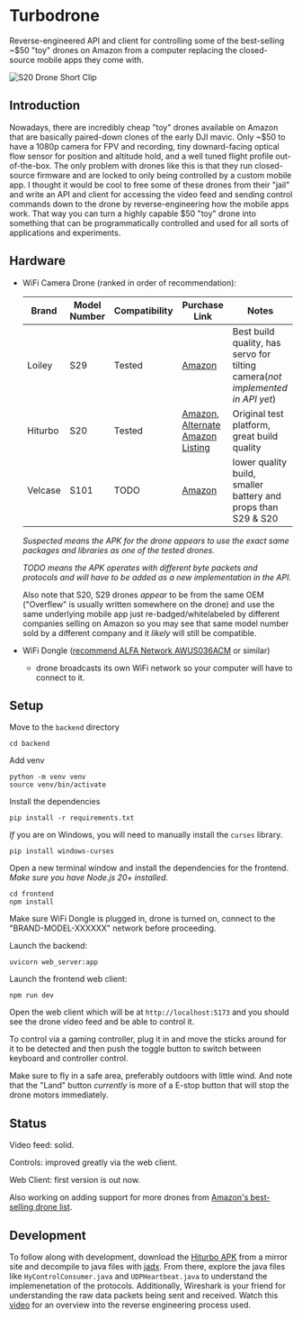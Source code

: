 # Turbodrone
Reverse-engineered API and client for controlling some of the best-selling ~$50 "toy" drones on Amazon from a computer replacing the closed-source mobile apps they come with.

![S20 Drone Short Clip](docs/images/s20-drone-short-clip-small.gif)

## Introduction
Nowadays, there are incredibly cheap "toy" drones available on Amazon that are basically paired-down clones of the early DJI mavic. Only ~$50 to have a 1080p camera for FPV and recording, tiny downard-facing optical flow sensor for position and altitude hold, and a well tuned flight profile out-of-the-box. The only problem with drones like this is that they run closed-source firmware and are locked to only being controlled by a custom mobile app. I thought it would be cool to free some of these drones from their "jail" and write an API and client for accessing the video feed and sending control commands down to the drone by reverse-engineering how the mobile apps work. That way you can turn a highly capable $50 "toy" drone into something that can be programmatically controlled and used for all sorts of applications and experiments.

## Hardware
* WiFi Camera Drone (ranked in order of recommendation):

    | Brand      | Model Number    | Compatibility | Purchase Link                                               | Notes |
    |------------|-----------------|---------------|-------------------------------------------------------------|-------|
    | Loiley     | S29             | Tested    | [Amazon](https://www.amazon.com/dp/B0D53Z84BW)                  | Best build quality, has servo for tilting camera(_not implemented in API yet_)|
    | Hiturbo    | S20             | Tested    | [Amazon](https://www.amazon.com/dp/B0BBVZ849G), [Alternate Amazon Listing](https://www.amazon.com/Beginners-Foldable-Quadcopter-Gestures-Batteries/dp/B0D8LK1KJ3)                  | Original test platform, great build quality|
    | Velcase    | S101            | TODO | [Amazon](https://www.amazon.com/Foldable-Beginners-Quadcopter-Carrying-Positioning/dp/B0CH341G5F/)  | lower quality build, smaller battery and props than S29 & S20|

  _Suspected means the APK for the drone appears to use the exact same packages and libraries as one of the tested drones._

  _TODO means the APK operates with different byte packets and protocols and will have to be added as a new implementation in the API._
  
  Also note that S20, S29 drones _appear_ to be from the same OEM ("Overflew" is usually written somewhere on the drone) and use the same underlying mobile app just re-badged/whitelabeled by different companies selling on Amazon so you may see that same model number sold by a different company and it _likely_ will still be compatible.

* WiFi Dongle ([recommend ALFA Network AWUS036ACM](https://www.amazon.com/Network-AWUS036ACM-Long-Range-Wide-Coverage-High-Sensitivity/dp/B08BJS8FXD) or similar) 
  * drone broadcasts its own WiFi network so your computer will have to connect to it.


## Setup
Move to the `backend` directory
```
cd backend
```

Add venv
```
python -m venv venv
source venv/bin/activate
```

Install the dependencies
```
pip install -r requirements.txt
```

_If_ you are on Windows, you will need to manually install the `curses` library.
```
pip install windows-curses
```

Open a new terminal window and install the dependencies for the frontend.
_Make sure you have Node.js 20+ installed._
```
cd frontend
npm install
```

Make sure WiFi Dongle is plugged in, drone is turned on, connect to the "BRAND-MODEL-XXXXXX" network before proceeding.

Launch the backend: 
```
uvicorn web_server:app
```

Launch the frontend web client:
```
npm run dev
```

Open the web client which will be at `http://localhost:5173` and you should see the drone video feed and be able to control it.

To control via a gaming controller, plug it in and move the sticks around for it to be detected and then push the toggle button to switch between keyboard and controller control.

Make sure to fly in a safe area, preferably outdoors with little wind. And note that the "Land" button _currently_ is more of a E-stop button that will stop the drone motors immediately.


## Status
Video feed: solid.

Controls: improved greatly via the web client. 

Web Client: first version is out now.

Also working on adding support for more drones from [Amazon's best-selling drone list](https://www.amazon.com/best-selling-drones/s?k=best+selling+drones).


## Development
To follow along with development, download the [Hiturbo APK](https://play.google.com/store/apps/details?id=com.vison.macrochip.hiturbo.fpv&hl=en_US) from a mirror site and decompile to java files with [jadx](https://github.com/skylot/jadx).
From there, explore the java files like `HyControlConsumer.java` and `UDPHeartbeat.java` to understand the implemenetation of the protocols.
Additionally, Wireshark is your friend for understanding the raw data packets being sent and received. Watch this [video](https://x.com/marshallrichrds/status/1923165437698670818) for an overview into the reverse engineering process used.





